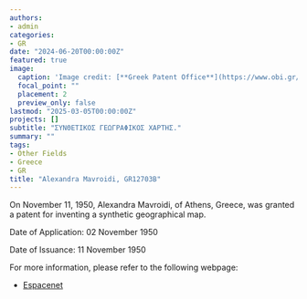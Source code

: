 ```yaml
---
authors:
- admin
categories:
- GR
date: "2024-06-20T00:00:00Z"
featured: true
image:
  caption: 'Image credit: [**Greek Patent Office**](https://www.obi.gr/obi/?tabid=127&idappli=X51766)'
  focal_point: ""
  placement: 2
  preview_only: false
lastmod: "2025-03-05T00:00:00Z"
projects: []
subtitle: "ΣΥΝΘΕΤΙΚΟΣ ΓΕΩΓΡΑΦΙΚΟΣ ΧΑΡΤΗΣ."
summary: ""
tags:
- Other Fields
- Greece
- GR
title: "Alexandra Mavroidi, GR12703B"
---
```

On November 11, 1950, Alexandra Mavroidi, of Athens, Greece, was granted a patent for inventing a synthetic geographical map.

Date of Application: 02 November 1950

Date of Issuance: 11 November 1950

For more information, please refer to the following webpage: 

- [Espacenet](https://worldwide.espacenet.com/patent/search/family/036834982/publication/GR12703B?q=pn%3DGR12703B)
